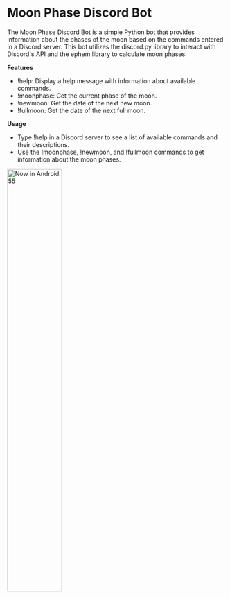 # Moon Phase Discord Bot

The Moon Phase Discord Bot is a simple Python bot that provides information about the phases of the moon based on the commands entered in a Discord server. This bot utilizes the discord.py library to interact with Discord's API and the ephem library to calculate moon phases.

**Features**
* !help: Display a help message with information about available commands.
* !moonphase: Get the current phase of the moon.
* !newmoon: Get the date of the next new moon.
* !fullmoon: Get the date of the next full moon.

**Usage**
* Type !help in a Discord server to see a list of available commands and their descriptions.
* Use the !moonphase, !newmoon, and !fullmoon commands to get information about the moon phases.

<a href="https://giphy.com/gifs/qJxxuX7LOT9fQfSz72">
    <img src="https://i.ytimg.com/vi/Hc79sDi3f0U/maxresdefault.jpg" width="50%" alt="Now in Android: 55">
</a>


